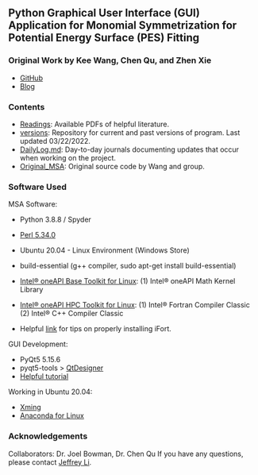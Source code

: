 ## Python Graphical User Interface (GUI) Application for Monomial Symmetrization for Potential Energy Surface (PES) Fitting

### Original Work by Kee Wang, Chen Qu, and Zhen Xie
* [GitHub](https://github.com/Kee-Wang/PES-Fitting-MSA)
* [Blog](https://scholarblogs.emory.edu/bowman/msa/)

### Contents

* [Readings](./Readings): Available PDFs of helpful literature.
* [versions](./versions): Repository for current and past versions of program. Last updated 03/22/2022.
* [DailyLog.md](./DailyLog.md): Day-to-day journals documenting updates that occur when working on the project.
* [Original_MSA](./Original_MSA): Original source code by Wang and group. 


### Software Used
MSA Software:
* Python 3.8.8 / Spyder
* [Perl 5.34.0](https://www.activestate.com/products/perl/)
* Ubuntu 20.04 - Linux Environment (Windows Store)
* build-essential (g++ compiler, sudo apt-get install build-essential)
* [Intel® oneAPI Base Toolkit for Linux](https://www.intel.com/content/www/us/en/developer/tools/oneapi/base-toolkit-download.html): 
    (1) Intel® oneAPI Math Kernel Library

* [Intel® oneAPI HPC Toolkit for Linux](https://www.intel.com/content/www/us/en/developer/tools/oneapi/hpc-toolkit-download.html):
    (1) Intel® Fortran Compiler Classic
    (2) Intel® C++ Compiler Classic
* Helpful [link](https://estuarine.jp/2021/03/install-oneapi/?lang=en) for tips on properly installing iFort. <!--- (i.e. source /opt/intel/oneapi/setvars.sh) -->

GUI Development:
* PyQt5 5.15.6
* pyqt5-tools > [QtDesigner](https://doc.qt.io/qt-5/qtdesigner-manual.html) 
* [Helpful tutorial](https://www.techwithtim.net/tutorials/pyqt5-tutorial/how-to-use-qtdesigner/)

Working in Ubuntu 20.04:
* [Xming](https://sourceforge.net/projects/xming/)
* [Anaconda for Linux](https://www.digitalocean.com/community/tutorials/how-to-install-the-anaconda-python-distribution-on-ubuntu-20-04)


### Acknowledgements

Collaborators: Dr. Joel Bowman, Dr. Chen Qu
If you have any questions, please contact [Jeffrey Li](jeffrey.k.li98@gmail.com).